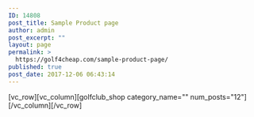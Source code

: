 ```yaml
---
ID: 14808
post_title: Sample Product page
author: admin
post_excerpt: ""
layout: page
permalink: >
  https://golf4cheap.com/sample-product-page/
published: true
post_date: 2017-12-06 06:43:14
---
```

[vc_row][vc_column][golfclub_shop category_name="" num_posts="12"][/vc_column][/vc_row]